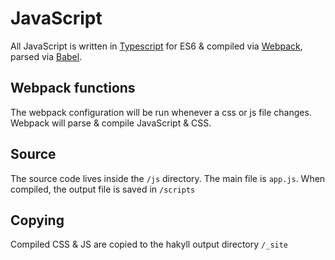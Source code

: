 # JavaScript

All JavaScript is written in [Typescript](https://www.typescriptlang.org/) for 
ES6 & compiled via [Webpack](https://webpack.js.org/), parsed via [Babel](https://babeljs.io/).

## Webpack functions

The webpack configuration will be run whenever a css or js file changes. Webpack
will parse & compile JavaScript & CSS.

## Source

The source code lives inside the `/js` directory.
The main file is `app.js`.
When compiled, the output file is saved in `/scripts`

## Copying

Compiled CSS & JS are copied to the hakyll output directory `/_site`

